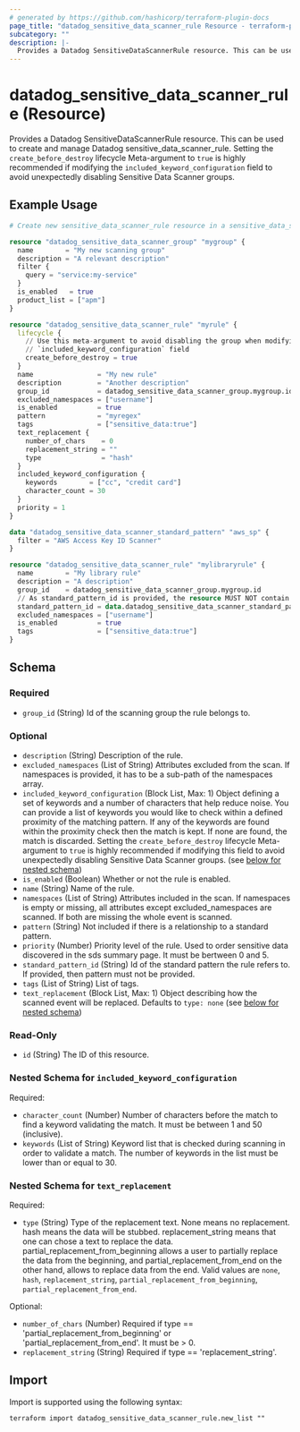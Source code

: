 ```yaml
---
# generated by https://github.com/hashicorp/terraform-plugin-docs
page_title: "datadog_sensitive_data_scanner_rule Resource - terraform-provider-datadog"
subcategory: ""
description: |-
  Provides a Datadog SensitiveDataScannerRule resource. This can be used to create and manage Datadog sensitivedatascanner_rule. Setting the create_before_destroy lifecycle Meta-argument to true is highly recommended if modifying the included_keyword_configuration field to avoid unexpectedly disabling Sensitive Data Scanner groups.
---
```


# datadog_sensitive_data_scanner_rule (Resource)

Provides a Datadog SensitiveDataScannerRule resource. This can be used to create and manage Datadog sensitive_data_scanner_rule. Setting the `create_before_destroy` lifecycle Meta-argument to `true` is highly recommended if modifying the `included_keyword_configuration` field to avoid unexpectedly disabling Sensitive Data Scanner groups.

## Example Usage

```terraform
# Create new sensitive_data_scanner_rule resource in a sensitive_data_scanner_group

resource "datadog_sensitive_data_scanner_group" "mygroup" {
  name        = "My new scanning group"
  description = "A relevant description"
  filter {
    query = "service:my-service"
  }
  is_enabled   = true
  product_list = ["apm"]
}

resource "datadog_sensitive_data_scanner_rule" "myrule" {
  lifecycle {
    // Use this meta-argument to avoid disabling the group when modifying the 
    // `included_keyword_configuration` field
    create_before_destroy = true
  }
  name                = "My new rule"
  description         = "Another description"
  group_id            = datadog_sensitive_data_scanner_group.mygroup.id
  excluded_namespaces = ["username"]
  is_enabled          = true
  pattern             = "myregex"
  tags                = ["sensitive_data:true"]
  text_replacement {
    number_of_chars    = 0
    replacement_string = ""
    type               = "hash"
  }
  included_keyword_configuration {
    keywords        = ["cc", "credit card"]
    character_count = 30
  }
  priority = 1
}

data "datadog_sensitive_data_scanner_standard_pattern" "aws_sp" {
  filter = "AWS Access Key ID Scanner"
}

resource "datadog_sensitive_data_scanner_rule" "mylibraryrule" {
  name        = "My library rule"
  description = "A description"
  group_id    = datadog_sensitive_data_scanner_group.mygroup.id
  // As standard_pattern_id is provided, the resource MUST NOT contain the "pattern" attribute
  standard_pattern_id = data.datadog_sensitive_data_scanner_standard_pattern.aws_sp.id
  excluded_namespaces = ["username"]
  is_enabled          = true
  tags                = ["sensitive_data:true"]
}
```

<!-- schema generated by tfplugindocs -->
## Schema

### Required

- `group_id` (String) Id of the scanning group the rule belongs to.

### Optional

- `description` (String) Description of the rule.
- `excluded_namespaces` (List of String) Attributes excluded from the scan. If namespaces is provided, it has to be a sub-path of the namespaces array.
- `included_keyword_configuration` (Block List, Max: 1) Object defining a set of keywords and a number of characters that help reduce noise. You can provide a list of keywords you would like to check within a defined proximity of the matching pattern. If any of the keywords are found within the proximity check then the match is kept. If none are found, the match is discarded. Setting the `create_before_destroy` lifecycle Meta-argument to `true` is highly recommended if modifying this field to avoid unexpectedly disabling Sensitive Data Scanner groups. (see [below for nested schema](#nestedblock--included_keyword_configuration))
- `is_enabled` (Boolean) Whether or not the rule is enabled.
- `name` (String) Name of the rule.
- `namespaces` (List of String) Attributes included in the scan. If namespaces is empty or missing, all attributes except excluded_namespaces are scanned. If both are missing the whole event is scanned.
- `pattern` (String) Not included if there is a relationship to a standard pattern.
- `priority` (Number) Priority level of the rule. Used to order sensitive data discovered in the sds summary page. It must be bertween 0 and 5.
- `standard_pattern_id` (String) Id of the standard pattern the rule refers to. If provided, then pattern must not be provided.
- `tags` (List of String) List of tags.
- `text_replacement` (Block List, Max: 1) Object describing how the scanned event will be replaced. Defaults to `type: none` (see [below for nested schema](#nestedblock--text_replacement))

### Read-Only

- `id` (String) The ID of this resource.

<a id="nestedblock--included_keyword_configuration"></a>
### Nested Schema for `included_keyword_configuration`

Required:

- `character_count` (Number) Number of characters before the match to find a keyword validating the match. It must be between 1 and 50 (inclusive).
- `keywords` (List of String) Keyword list that is checked during scanning in order to validate a match. The number of keywords in the list must be lower than or equal to 30.


<a id="nestedblock--text_replacement"></a>
### Nested Schema for `text_replacement`

Required:

- `type` (String) Type of the replacement text. None means no replacement. hash means the data will be stubbed. replacement_string means that one can chose a text to replace the data. partial_replacement_from_beginning allows a user to partially replace the data from the beginning, and partial_replacement_from_end on the other hand, allows to replace data from the end. Valid values are `none`, `hash`, `replacement_string`, `partial_replacement_from_beginning`, `partial_replacement_from_end`.

Optional:

- `number_of_chars` (Number) Required if type == 'partial_replacement_from_beginning' or 'partial_replacement_from_end'. It must be > 0.
- `replacement_string` (String) Required if type == 'replacement_string'.

## Import

Import is supported using the following syntax:

```shell
terraform import datadog_sensitive_data_scanner_rule.new_list ""
```
